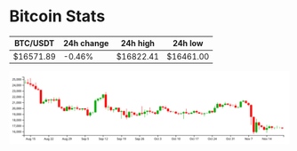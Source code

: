 # Bitcoin Stats

BTC/USDT|24h change|24h high|24h low|
|---|---|---|---|
|$16571.89|-0.46%|$16822.41|$16461.00|

<img src="./chart.svg">

